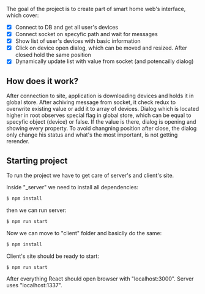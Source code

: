The goal of the project is to create part of smart home web's interface, which cover:

- [x] Connect to DB and get all user's devices
- [x] Connect socket on specyfic path and wait for messages
- [x] Show list of user's devices with basic information
- [x] Click on device open dialog, which can be moved and resized. After closed hold the same position
- [x] Dynamically update list with value from socket (and potencailly dialog)

## How does it work?

After connection to site, application is downloading devices and holds it in global store. After achiving message from socket, it check redux to overwrite existing value or add it to array of devices. Dialog which is located higher in root observes special flag in global store, which can be equal to specyfic object (device) or false. If the value is there, dialog is opening and showing every property. To avoid changning position after close, the dialog only change his status and what's the most important, is not getting rerender.

## Starting project

To run the project we have to get care of server's and client's site.

Inside "_server" we need to install all dependencies:

```bash
$ npm install
```

then we can run server:

```bash
$ npm run start
```

Now we can move to "client" folder and basiclly do the same:

```bash
$ npm install
```

Client's site should be ready to start:

```bash
$ npm run start
```

After everything React should open browser with "localhost:3000". Server uses "localhost:1337".